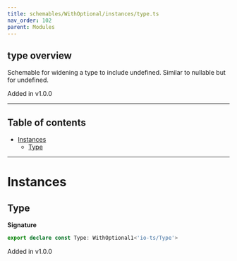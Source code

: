 ```yaml
---
title: schemables/WithOptional/instances/type.ts
nav_order: 102
parent: Modules
---
```


## type overview

Schemable for widening a type to include undefined. Similar to nullable but for undefined.

Added in v1.0.0

---

<h2 class="text-delta">Table of contents</h2>

- [Instances](#instances)
  - [Type](#type)

---

# Instances

## Type

**Signature**

```ts
export declare const Type: WithOptional1<'io-ts/Type'>
```

Added in v1.0.0
